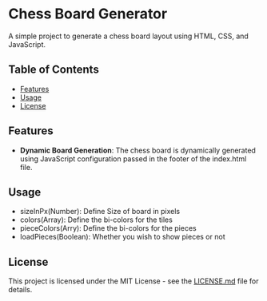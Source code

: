 # Chess Board Generator

A simple project to generate a chess board layout using HTML, CSS, and JavaScript.

## Table of Contents

- [Features](#features)
- [Usage](#usage)
- [License](#license)

## Features

- **Dynamic Board Generation**: The chess board is dynamically generated using JavaScript configuration passed in the footer of the index.html file.

## Usage
 
- sizeInPx(Number): Define Size of board in pixels
- colors(Array): Define the bi-colors for the tiles
- pieceColors(Arry): Define the bi-colors for the pieces
- loadPieces(Boolean): Whether you wish to show pieces or not

## License

This project is licensed under the MIT License - see the [LICENSE.md](LICENSE.md) file for details.
